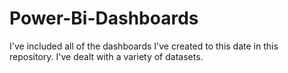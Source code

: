 # Power-Bi-Dashboards
I've included all of the dashboards I've created to this date in this repository. I've dealt with a variety of datasets.
